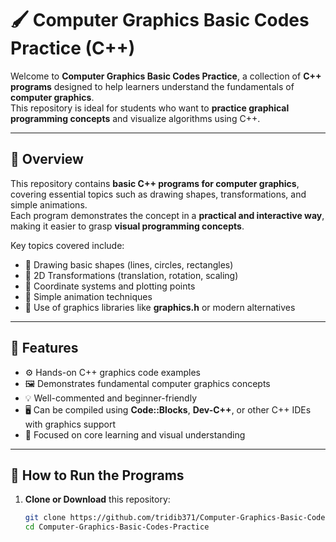 # 🖌️ Computer Graphics Basic Codes Practice (C++)

Welcome to **Computer Graphics Basic Codes Practice**, a collection of **C++ programs** designed to help learners understand the fundamentals of **computer graphics**.  
This repository is ideal for students who want to **practice graphical programming concepts** and visualize algorithms using C++.

---

## 📘 Overview

This repository contains **basic C++ programs for computer graphics**, covering essential topics such as drawing shapes, transformations, and simple animations.  
Each program demonstrates the concept in a **practical and interactive way**, making it easier to grasp **visual programming concepts**.

Key topics covered include:

- 🔹 Drawing basic shapes (lines, circles, rectangles)  
- 🔹 2D Transformations (translation, rotation, scaling)  
- 🔹 Coordinate systems and plotting points  
- 🔹 Simple animation techniques  
- 🔹 Use of graphics libraries like **graphics.h** or modern alternatives  

---

## 🧩 Features

- ⚙️ Hands-on C++ graphics code examples  
- 🖼️ Demonstrates fundamental computer graphics concepts  
- 💡 Well-commented and beginner-friendly  
- 🖥️ Can be compiled using **Code::Blocks**, **Dev-C++**, or other C++ IDEs with graphics support  
- 🧱 Focused on core learning and visual understanding  

---

## 🧰 How to Run the Programs

1. **Clone or Download** this repository:
   ```bash
   git clone https://github.com/tridib371/Computer-Graphics-Basic-Codes-Practice.git
   cd Computer-Graphics-Basic-Codes-Practice
